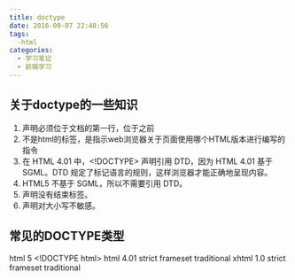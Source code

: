 ```yaml
---
title: doctype
date: 2016-09-07 22:48:56
tags:
  -html
categories:
  - 学习笔记
  - 前端学习
---
```

## 关于doctype的一些知识

1. <!DOCTYPE>声明必须位于文档的第一行，位于<html>之前
2. <!DOCTYPE>不是html的标签，是指示web浏览器关于页面使用哪个HTML版本进行编写的指令
3. 在 HTML 4.01 中，<!DOCTYPE> 声明引用 DTD，因为 HTML 4.01 基于 SGML。DTD 规定了标记语言的规则，这样浏览器才能正确地呈现内容。
4. HTML5 不基于 SGML，所以不需要引用 DTD。
5. <!DOCTYPE> 声明没有结束标签。
6. <!DOCTYPE> 声明对大小写不敏感。
<!-- more -->

## 常见的DOCTYPE类型
html 5
&lt;!DOCTYPE html>
html 4.01
strict 
frameset
traditional
xhtml 1.0
strict 
frameset
traditional